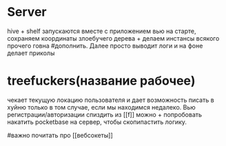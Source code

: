 # Server
hive + shelf запускаются вместе с приложением
вью на старте, сохраняем координаты злоебучего дерева + делаем инстансы всякого прочего говна #дополнить. Далее просто выводит логи и на фоне делает приколы
# treefuckers(название рабочее)
чекает текущую локацию пользователя и дает возможность писать в хуйню только в том случае, если мы находимся недалеко. Вью регистрации/авторизации спиздить из [[f]] можно + попробовать накатить pocketbase на сервер, чтобы скопипастить логику. 
 
#важно почитать про [[вебсокеты]] 
